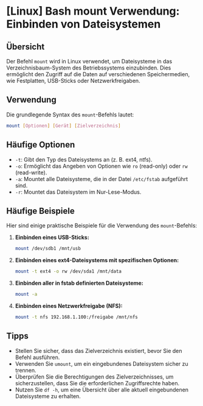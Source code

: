# [Linux] Bash mount Verwendung: Einbinden von Dateisystemen

## Übersicht
Der Befehl `mount` wird in Linux verwendet, um Dateisysteme in das Verzeichnisbaum-System des Betriebssystems einzubinden. Dies ermöglicht den Zugriff auf die Daten auf verschiedenen Speichermedien, wie Festplatten, USB-Sticks oder Netzwerkfreigaben.

## Verwendung
Die grundlegende Syntax des `mount`-Befehls lautet:

```bash
mount [Optionen] [Gerät] [Zielverzeichnis]
```

## Häufige Optionen
- `-t`: Gibt den Typ des Dateisystems an (z. B. ext4, ntfs).
- `-o`: Ermöglicht das Angeben von Optionen wie `ro` (read-only) oder `rw` (read-write).
- `-a`: Mountet alle Dateisysteme, die in der Datei `/etc/fstab` aufgeführt sind.
- `-r`: Mountet das Dateisystem im Nur-Lese-Modus.

## Häufige Beispiele
Hier sind einige praktische Beispiele für die Verwendung des `mount`-Befehls:

1. **Einbinden eines USB-Sticks:**
   ```bash
   mount /dev/sdb1 /mnt/usb
   ```

2. **Einbinden eines ext4-Dateisystems mit spezifischen Optionen:**
   ```bash
   mount -t ext4 -o rw /dev/sda1 /mnt/data
   ```

3. **Einbinden aller in fstab definierten Dateisysteme:**
   ```bash
   mount -a
   ```

4. **Einbinden eines Netzwerkfreigabe (NFS):**
   ```bash
   mount -t nfs 192.168.1.100:/freigabe /mnt/nfs
   ```

## Tipps
- Stellen Sie sicher, dass das Zielverzeichnis existiert, bevor Sie den Befehl ausführen.
- Verwenden Sie `umount`, um ein eingebundenes Dateisystem sicher zu trennen.
- Überprüfen Sie die Berechtigungen des Zielverzeichnisses, um sicherzustellen, dass Sie die erforderlichen Zugriffsrechte haben.
- Nutzen Sie `df -h`, um eine Übersicht über alle aktuell eingebundenen Dateisysteme zu erhalten.